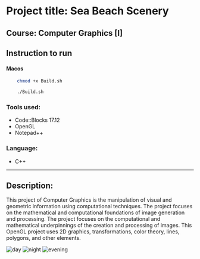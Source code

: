 # Project title: Sea Beach Scenery
## Course: Computer Graphics [I]




## Instruction to run 

#### Macos

```bash
    chmod +x Build.sh
```

```bash
    ./Build.sh
```

### Tools used:


- Code::Blocks 17.12
- OpenGL
- Notepad++


### Language:

- C++

---

## Description:
This project of Computer Graphics is the manipulation of visual and geometric information using computational techniques. The project focuses on the mathematical and computational foundations of image generation and processing. The project focuses on the computational and mathematical underpinnings of the creation and processing of images. This OpenGL project uses 2D graphics, transformations, color theory, lines, polygons, and other elements.


![day](https://user-images.githubusercontent.com/94465005/183714840-8c21f4c5-a0a6-475e-b8f8-c4a9aa770d40.PNG)
![night](https://user-images.githubusercontent.com/94465005/183714878-f5504d00-89af-4508-8657-2c03f8c56a80.PNG)
![evening](https://user-images.githubusercontent.com/94465005/183714888-ff9a22af-325e-44be-ae07-2abb4709a7bb.PNG)

